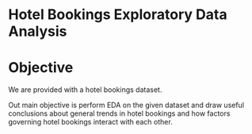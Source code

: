 # Hotel Bookings Exploratory Data Analysis
# **Objective**
We are provided with a hotel bookings dataset.

Out main objective is perform EDA on the given dataset and draw useful conclusions about general trends in hotel bookings and how factors governing hotel bookings interact with each other.
